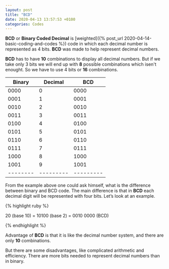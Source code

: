 ```yaml
---
layout: post
title: "BCD"
date: 2020-04-13 13:57:53 +0100
categories: Codes
---
```


**BCD** or **Binary Coded Decimal** is [weighted]({% post_url 2020-04-14-basic-coding-and-codes %}) code in which each decimal number is represented as 4 bits. **BCD** was made to help represent decimal numbers.

**BCD** has to have **10** combinations to display all decimal numbers. But if we take only 3 bits we will end up with **8** possible combinations which isen't enought. So we have to use 4 bits or **16** combinations.

| Binary | Decimal | BCD     |
|--------|---------|---------|
| 0000   | 0       | 0000    |
| 0001   | 1       | 0001    |
| 0010   | 2       | 0010    |
| 0011   | 3       | 0011    |
| 0100   | 4       | 0100    |
| 0101   | 5       | 0101    |
| 0110   | 6       | 0110    |
| 0111   | 7       | 0111    |
| 1000   | 8       | 1000    |
| 1001   | 9       | 1001    |
|--------|---------|---------|

From the example above one could ask himself, what is the difference between binary and BCD code. The main difference is that in **BCD** each decimal digit will be represented with four bits. Let’s look at an example.

{% highlight ruby %}

20 (base 10) = 10100 (base 2) = 0010 0000 (BCD)

{% endhighlight %}

Advantage of **BCD** is that it is like the decimal number system, and there are only **10** combinations.

But there are some disadvantages, like complicated arithmetic and efficiency. There are more bits needed to represent decimal numbers than in binary.